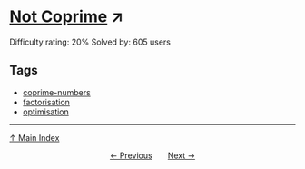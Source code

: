# [Not Coprime](https://projecteuler.net/problem=838) ↗️

Difficulty rating: 20%
Solved by: 605 users
## Tags

- [coprime-numbers](../tags/coprime-numbers.md)
- [factorisation](../tags/factorisation.md)
- [optimisation](../tags/optimisation.md)



---

[↑ Main Index](../README.md)


<div align=center><a href='837.md'>← Previous</a> &nbsp;&nbsp; &nbsp;&nbsp;  <a href='839.md'>Next →</a></div>

